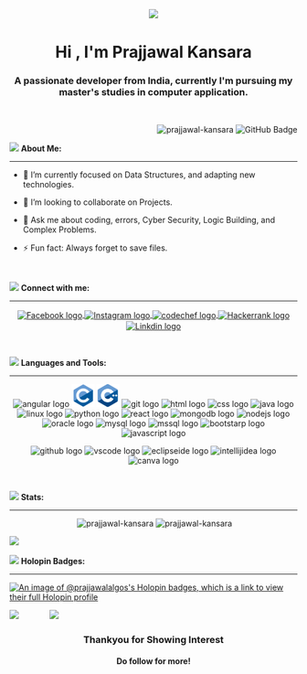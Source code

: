 <p align="center">
<img src="https://user-images.githubusercontent.com/74038190/238355349-7d484dc9-68a9-4ee6-a767-aea59035c12d.gif">
</p>



<h1 align="center">Hi , I'm Prajjawal Kansara</h1>
<h3 align="center">A passionate developer from India, currently I'm pursuing my master's studies in computer application.</h3>
<br>
<p align="right"> <img src="https://komarev.com/ghpvc/?username=prajjawal-kansara&label=Profile%20views&color=0e75b6&style=flat" alt="prajjawal-kansara" />
  <img alt="GitHub Badge" src="https://img.shields.io/github/followers/prajjawal-kansara?label=Followers&amp?" style="max-width: 100%;">
 </p>

<img src="https://media.tenor.com/Klzqm1DesDgAAAAj/hi-emo.gif" width="30"> <b>About Me:</b>
<hr>


- 🌱 I’m currently focused on Data Structures, and adapting new technologies.
  
- 👯 I’m looking to collaborate on Projects.
  
- 💬 Ask me about coding, errors, Cyber Security, Logic Building, and Complex Problems.
  
- ⚡ Fun fact: Always forget to save files.


<br>


<image src="https://media.tenor.com/GB17hfl_I_wAAAAj/yeah-emo.gif" width="30"> <b>Connect with me:</b>
<hr>
<p align="center">
<a href="https://www.facebook.com/prajjawal.kansara">
  <img align="center" src="https://img.icons8.com/?size=48&id=1di4EP9AaAfv&format=png" alt="Facebook logo" height="40" width="40" />
</a>
<a href="https://www.instagram.com/prajjawal.kansara/">
  <img align="center" src="https://img.icons8.com/?size=64&id=43625&format=png" alt="Instagram logo" height="40" width="40" />
</a>  
<a href="https://www.codechef.com/users/prajjawal002">
  <img align="center" src="https://img.icons8.com/?size=48&id=LnZMjt9rZC3d&format=png" alt="codechef logo" height="40" width="40" />
</a>
<a href="https://www.hackerrank.com/profile/prajjawalkansara">
  <img align="center" src="https://upload.wikimedia.org/wikipedia/commons/thumb/4/40/HackerRank_Icon-1000px.png/600px-HackerRank_Icon-1000px.png" alt="Hackerrank logo" height="40" width="40" />
</a>
<a href="https://www.linkedin.com/in/prajjawal-kansara/">
  <img align="center" src="https://img.icons8.com/?size=48&id=HBElv73IyVGQ&format=png" alt="Linkdin logo"  height="40" width="40" />
</a> 
</p>
<br>

 <image src="https://media.tenor.com/vg6bfmQtCcAAAAAj/interesting-emo.gif" width="30"> <b>Languages and Tools:</b>
 <hr>
<p align="center"> 
 <img src="https://img.icons8.com/?size=48&id=j9DnICNnlhGk&format=png" alt="angular logo"
   width="40" height="40"/>
 <img src="https://raw.githubusercontent.com/devicons/devicon/master/icons/c/c-original.svg" alt="c logo" 
   width="40" height="40"/>
 <img src="https://raw.githubusercontent.com/devicons/devicon/master/icons/cplusplus/cplusplus-original.svg" alt="cpp logo" 
   width="40" height="40"/> 
 <img src="https://img.icons8.com/?size=48&id=20906&format=png" alt="git logo"
   width="40" height="40"/> 
 <img src="https://img.icons8.com/?size=48&id=20909&format=png" alt="html logo" 
   width="40" height="40"/>
 <img src="https://img.icons8.com/?size=48&id=21278&format=png" alt="css logo"
   width="40" height="40"/>
 <img src="https://img.icons8.com/?size=48&id=13679&format=png" alt="java logo" 
   width="40" height="40"/> 
 <img src="https://img.icons8.com/?size=48&id=17842&format=png" alt="linux logo" 
   width="40" height="40"/> 
 <img src="https://img.icons8.com/?size=48&id=13441&format=png" alt="python logo" 
   width="40" height="40"/>
 <img src="https://img.icons8.com/?size=80&id=VXQrhy9fWtm1&format=png" alt="react logo" 
   width="40" height="40"/>
 <img src="https://img.icons8.com/?size=64&id=o6OvAxG0nzTH&format=png" alt="mongodb logo" 
   width="40" height="40"/>
 <img src="https://img.icons8.com/?size=48&id=hsPbhkOH4FMe&format=png" alt="nodejs logo" 
   width="40" height="40"/>
 <img src="https://img.icons8.com/?size=48&id=39913&format=png" alt="oracle logo" 
   width="40" height="40"/>
 <img src="https://img.icons8.com/?size=48&id=qGUfLiYi1bRN&format=png" alt="mysql logo" 
   width="40" height="40"/> 
 <img src="https://img.icons8.com/?size=48&id=laYYF3dV0Iew&format=png" alt="mssql logo" 
   width="40" height="40"/>
 <img src="https://img.icons8.com/?size=48&id=84710&format=png" alt="bootstarp logo" 
   width="40" height="40"/> 
 <img src="https://img.icons8.com/?size=48&id=108784&format=png" alt="javascript logo" 
   width="40" height="40"/>
 </p>  
<p align="center">
  <img src="https://img.icons8.com/?size=80&id=s1rwrv9mNnN4&format=png" alt="github logo"  
    width="40" height="40"  />
  <img src="https://img.icons8.com/?size=48&id=0OQR1FYCuA9f&format=png" alt="vscode logo"  
    width="40" height="40" />
  <img src="https://img.icons8.com/?size=50&id=w1uD6vtDitjr&format=png" alt="eclipseide logo" 
    width="40" height="40" />
  <img src="https://img.icons8.com/?size=48&id=w1Gq29w4RQWL&format=png" alt="intellijidea logo" 
    width="40" height="40" />
  <img src="https://img.icons8.com/?size=48&id=iWw83PVcBpLw&format=png" alt="canva logo"  
    width="40" height="40" />
</p>
<br>

<img src="https://media.giphy.com/media/CwTvSiWflgCGKgz5eb/giphy.gif" width="30"> <b> Stats: </b>
<hr>
<p align="center">&nbsp;<img src="https://github-readme-stats.vercel.app/api?username=prajjawal-kansara&show_icons=true&locale=en" alt="prajjawal-kansara" height="150"/> <img src="https://github-readme-streak-stats.herokuapp.com/?user=prajjawal-kansara&" alt="prajjawal-kansara" height="150" /></p>

<img src="https://user-images.githubusercontent.com/74038190/240304586-d48893bd-0757-481c-8d7e-ba3e163feae7.png">
<br>


<img src="https://media.tenor.com/abJOK_lc6S0AAAAj/sleep-emo.gif" width="30"> <b> Holopin Badges: </b>
<hr>

[![An image of @prajjawalalgos's Holopin badges, which is a link to view their full Holopin profile](https://holopin.me/prajjawalalgos)](https://holopin.io/@prajjawalalgos)

<img src="https://user-images.githubusercontent.com/74038190/212284100-561aa473-3905-4a80-b561-0d28506553ee.gif">
<img align ="left" src="https://media.tenor.com/fOD0TBLKQg8AAAAj/spider-man-no-way-home-marvel-studios.gif" width="70"><h3 align ="center"> Thankyou for Showing Interest </h3>
<h4 align ="center"> Do follow for more! </h4>
